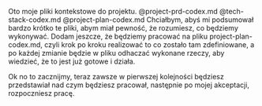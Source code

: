 Oto moje pliki kontekstowe do projektu.
@project-prd-codex.md
@tech-stack-codex.md
@project-plan-codex.md
Chciałbym, abyś mi podsumował bardzo krótko te pliki, abym miał pewność, że rozumiesz, co będziemy wykonywać.
Dodam jeszcze, że będziemy pracować na pliku project-plan-codex.md, czyli krok po kroku realizować to co zostało tam zdefiniowane, a po każdej zmianie będzie w pliku odhaczać wykonane rzeczy, aby wiedzieć, że to jest już gotowe i działa.

Ok no to zacznijmy, teraz zawsze w pierwszej kolejności będziesz przedstawiał nad czym będziesz pracował, następnie po mojej akceptacji, rozpoczniesz pracę.